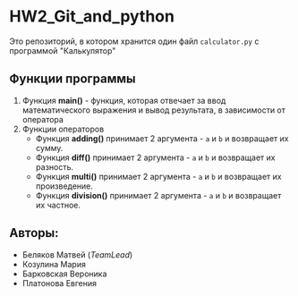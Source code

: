 # HW2_Git_and_python
Это репозиторий, в котором хранится один файл `calculator.py` с программой "Калькулятор" 

## Функции программы
1. Функция **main()** - функция, которая отвечает за ввод математического выражения и вывод результата, в зависимости от оператора
2. Функции операторов
   -  Функция **adding()** принимает 2 аргумента - `a` и `b` и возвращает их сумму. 
   - Функция **diff()** принимает 2 аргумента - `a` и `b` и возвращает их разность. 
   - Функция **multi()** принимает 2 аргумента - `a` и `b` и возвращает их произведение. 
   - Функция **division()** принимает 2 аргумента - `a` и `b` и возвращает их частное.

## Авторы: 

 - Беляков Матвей (_TeamLead_)
 - Козулина Мария
 - Барковская Вероника
 - Платонова Евгения

